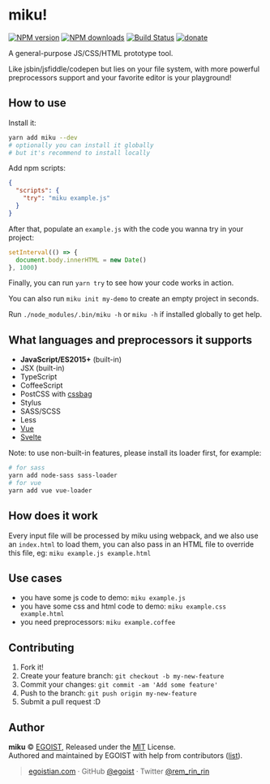 # miku!

[![NPM version](https://img.shields.io/npm/v/miku.svg?style=flat)](https://npmjs.com/package/miku) [![NPM downloads](https://img.shields.io/npm/dm/miku.svg?style=flat)](https://npmjs.com/package/miku) [![Build Status](https://img.shields.io/circleci/project/egoist/miku/master.svg?style=flat)](https://circleci.com/gh/egoist/miku) [![donate](https://img.shields.io/badge/$-donate-ff69b4.svg?maxAge=2592000&style=flat)](https://github.com/egoist/donate)

A general-purpose JS/CSS/HTML prototype tool.

Like jsbin/jsfiddle/codepen but lies on your file system, with more powerful preprocessors support and your favorite editor is your playground!

## How to use

Install it:

```bash
yarn add miku --dev
# optionally you can install it globally
# but it's recommend to install locally
```

Add npm scripts:

```json
{
  "scripts": {
    "try": "miku example.js"
  }
}
```

After that, populate an `example.js` with the code you wanna try in your project:

```js
setInterval(() => {
  document.body.innerHTML = new Date()
}, 1000)
```

Finally, you can run `yarn try` to see how your code works in action.

You can also run `miku init my-demo` to create an empty project in seconds.

Run `./node_modules/.bin/miku -h` or `miku -h` if installed globally to get help.

## What languages and preprocessors it supports

- **JavaScript/ES2015+** (built-in)
- JSX (built-in)
- TypeScript
- CoffeeScript
- PostCSS with [cssbag](https://github.com/egoist/cssbag)
- Stylus
- SASS/SCSS
- Less
- [Vue](https://github.com/vuejs/vue-loader)
- [Svelte](https://github.com/sveltejs/svelte-loader)

Note: to use non-built-in features, please install its loader first, for example:

```bash
# for sass
yarn add node-sass sass-loader
# for vue
yarn add vue vue-loader
```

## How does it work

Every input file will be processed by miku using webpack, and we also use an `index.html` to load them, you can also pass in an HTML file to override this file, eg: `miku example.js example.html`

## Use cases

- you have some js code to demo: `miku example.js`
- you have some css and html code to demo: `miku example.css example.html`
- you need preprocessors: `miku example.coffee`

## Contributing

1. Fork it!
2. Create your feature branch: `git checkout -b my-new-feature`
3. Commit your changes: `git commit -am 'Add some feature'`
4. Push to the branch: `git push origin my-new-feature`
5. Submit a pull request :D

## Author

**miku** © [EGOIST](https://github.com/egoist), Released under the [MIT](https://egoist.mit-license.org/) License.<br>
Authored and maintained by EGOIST with help from contributors ([list](https://github.com/egoist/miku/contributors)).

> [egoistian.com](https://egoistian.com) · GitHub [@egoist](https://github.com/egoist) · Twitter [@rem_rin_rin](https://twitter.com/rem_rin_rin)
